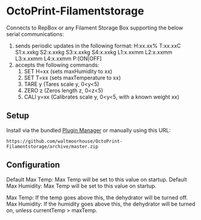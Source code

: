 # OctoPrint-Filamentstorage

Connects to RepBox or any Filament Storage Box supporting the below serial communications:
1) sends periodic updates in the following format: 
    H:xx.xx% T:xx.xxC S1:x.xxkg S2:x.xxkg S3:x.xxkg S4:x.xxkg L1:x.xxmm L2:x.xxmm L3:x.xxmm L4:x.xxmm P:\[ON|OFF\]
1) accepts the following commands:
    1) SET H=xx (sets maxHumidity to xx)
    1) SET T=xx (sets maxTemperature to xx)
    1) TARE y (Tares scale y, 0<y<5)
    1) ZERO z (Zeros length z, 0<z<5)
    1) CALI y=xx (Calibrates scale y, 0<y<5, with a known weight xx)

## Setup

Install via the bundled [Plugin Manager](https://github.com/foosel/OctoPrint/wiki/Plugin:-Plugin-Manager)
or manually using this URL:

    https://github.com/waltmoorhouse/OctoPrint-Filamentstorage/archive/master.zip

## Configuration

Default Max Temp: Max Temp will be set to this value on startup.
Default Max Humidity: Max Temp will be set to this value on startup.

Max Temp: If the temp goes above this, the dehydrator will be turned off.
Max Humidity: If the humidity goes above this, the dehydrator will be turned on, unless currentTemp > maxTemp.

